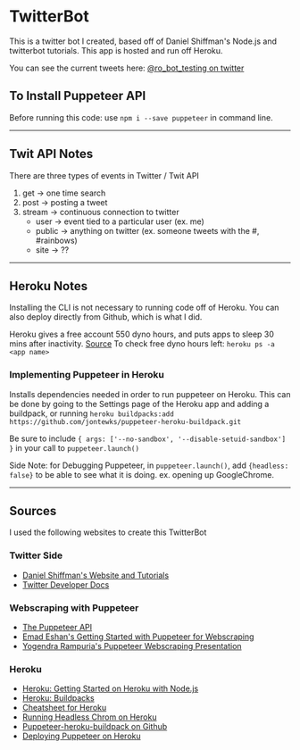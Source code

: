 # TwitterBot
This is a twitter bot I created, based off of Daniel Shiffman's Node.js and twitterbot tutorials. This app is hosted and run off Heroku.

You can see the current tweets here: [@ro_bot_testing on twitter](https://twitter.com/ro_bot_testing)

## To Install Puppeteer API
Before running this code: use `npm i --save puppeteer` in command line.

----
## Twit API Notes

There are three types of events in Twitter / Twit API
1. get -> one time search
2. post -> posting a tweet
3. stream -> continuous connection to twitter
   - user -> event tied to a particular user (ex. me)
   - public -> anything on twitter (ex. someone tweets with the #, #rainbows)
   - site -> ??

----
## Heroku Notes
Installing the CLI is not necessary to running code off of Heroku. You can also deploy directly from Github, which is what I did.

Heroku gives a free account 550 dyno hours, and puts apps to sleep 30 mins after inactivity. [Source](https://devcenter.heroku.com/articles/free-dyno-hours)
To check free dyno hours left: `heroku ps -a <app name>`

### Implementing Puppeteer in Heroku
Installs dependencies needed in order to run puppeteer on Heroku. This can be done by going to the Settings page of the Heroku app and adding a buildpack, or running `heroku buildpacks:add https://github.com/jontewks/puppeteer-heroku-buildpack.git`

Be sure to include `{ args: ['--no-sandbox', '--disable-setuid-sandbox'] }` in your call to `puppeteer.launch()`

Side Note: for Debugging Puppeteer, in `puppeteer.launch()`, add `{headless: false}` to be able to see what it is doing. ex. opening up GoogleChrome.

----
## Sources
I used the following websites to create this TwitterBot

### Twitter Side
- [Daniel Shiffman's Website and Tutorials](http://shiffman.net)
- [Twitter Developer Docs](https://developer.twitter.com/en/docs)

### Webscraping with Puppeteer
- [The Puppeteer API](https://github.com/GoogleChrome/puppeteer)
- [Emad Eshan's Getting Started with Puppeteer for Webscraping](https://medium.com/@e_mad_ehsan/getting-started-with-puppeteer-and-chrome-headless-for-wb-scrapping-6bf5979dee3e)
- [Yogendra Rampuria's Puppeteer Webscraping Presentation](https://yogendra.me/2017/10/28/puppeteer-no-strings-attached/)

### Heroku

- [Heroku: Getting Started on Heroku with Node.js](https://devcenter.heroku.com/articles/getting-started-with-nodejs#set-up)
- [Heroku: Buildpacks](https://devcenter.heroku.com/articles/buildpacks)
- [Cheatsheet for Heroku](https://devhints.io/heroku)
- [Running Headless Chrom on Heroku](https://timleland.com/headless-chrome-on-heroku/)
- [Puppeteer-heroku-buildpack on Github](https://github.com/jontewks/puppeteer-heroku-buildpack)
- [Deploying Puppeteer on Heroku](https://github.com/GoogleChrome/puppeteer/issues/758)
